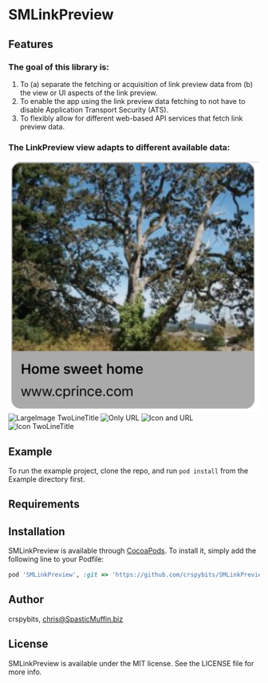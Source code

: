 # SMLinkPreview

## Features

### The goal of this library is:
1. To (a) separate the fetching or acquisition of link preview data from (b) the view or UI aspects of the link preview.
2. To enable the app using the link preview data fetching to not have to disable Application Transport Security (ATS).
3. To flexibly allow for different web-based API services that fetch link preview data.

### The LinkPreview view adapts to different available data:

![LargeImage OneLineTitle](Docs/Images/LargeImage-OneLineTitle.png "LargeImage OneLineTitle") 
![LargeImage TwoLineTitle](LargeImage-TwoLineTitle.png "LargeImage TwoLineTitle")
![Only URL](OnlyURL.png "Only URL")
![Icon and URL](Icon.png "Icon and URL")
![Icon TwoLineTitle](Icon-TwoLineTitle.png "Icon TwoLineTitle")

## Example

To run the example project, clone the repo, and run `pod install` from the Example directory first.

## Requirements

## Installation

SMLinkPreview is available through [CocoaPods](https://cocoapods.org). To install
it, simply add the following line to your Podfile:

```ruby
pod 'SMLinkPreview', :git => 'https://github.com/crspybits/SMLinkPreview.git'
```

## Author

crspybits, chris@SpasticMuffin.biz

## License

SMLinkPreview is available under the MIT license. See the LICENSE file for more info.
